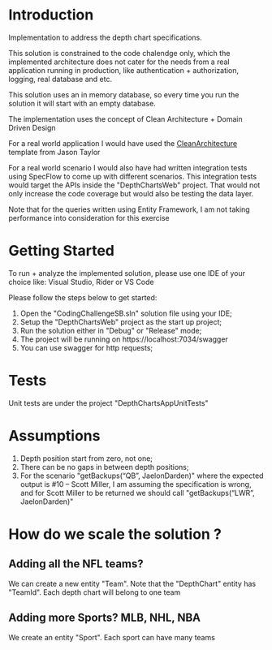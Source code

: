 # Introduction 
Implementation to address the depth chart specifications.

This solution is constrained to the code chalendge only, which the implemented architecture does not cater for the needs from a real application running in production, like authentication + authorization, logging, real database  and etc.

This solution uses an in memory database, so every time you run the solution it will start with an empty database.

The implementation uses the concept of Clean Architecture + Domain Driven Design

For a real world application I would have used the [CleanArchitecture](https://github.com/jasontaylordev/CleanArchitecture) template from Jason Taylor

For a real world scenario I would also have had written integration tests using SpecFlow to come up with different scenarios. This integration tests would target the APIs inside the "DepthChartsWeb" project. That would not only increase the code coverage but would also be testing the data layer.

Note that for the queries written using Entity Framework, I am not taking performance into consideration for this exercise

# Getting Started
To run + analyze the implemented solution, please use one IDE of your choice like: Visual Studio, Rider or VS Code

Please follow the steps below to get started:
1. Open the "CodingChallengeSB.sln" solution file using your IDE;
2. Setup the "DepthChartsWeb" project as the start up project;
3. Run the solution either in "Debug" or "Release" mode;
4. The project will be running on https://localhost:7034/swagger
5. You can use swagger for http requests;

# Tests
Unit tests are under the project "DepthChartsAppUnitTests"

# Assumptions

1. Depth position start from zero, not one;
2. There can be no gaps in between depth positions;
3. For the scenario "getBackups(“QB”, JaelonDarden)" where the expected output is #10 – Scott Miller, I am assuming the specification is wrong, and for Scott Miller to be returned we should call "getBackups(“LWR”, JaelonDarden)"

# How do we scale the solution ?
## Adding all the NFL teams?
We can create a new entity "Team". Note that the "DepthChart" entity has "TeamId". Each depth chart will belong to one team

## Adding more Sports? MLB, NHL, NBA
We create an entity "Sport". Each sport can have many teams

